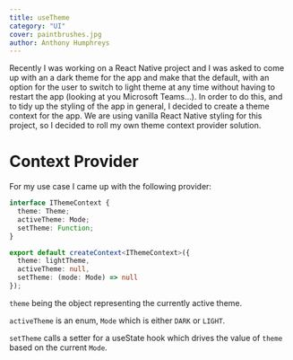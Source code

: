 ```yaml
---
title: useTheme
category: "UI"
cover: paintbrushes.jpg
author: Anthony Humphreys
---
```


Recently I was working on a React Native project and I was asked to come up with an a dark theme for the app and make that the default, with an option for the user to switch to light theme at any time without having to restart the app (looking at you Microsoft Teams...). In order to do this, and to tidy up the styling of the app in general, I decided to create a theme context for the app. We are using vanilla React Native styling for this project, so I decided to roll my own theme context provider solution.

# Context Provider

For my use case I came up with the following provider:

```typescript
interface IThemeContext {
  theme: Theme;
  activeTheme: Mode;
  setTheme: Function;
}

export default createContext<IThemeContext>({
  theme: lightTheme,
  activeTheme: null,
  setTheme: (mode: Mode) => null
});
```

`theme` being the object representing the currently active theme.

`activeTheme` is an enum, `Mode` which is either `DARK` or `LIGHT`.

`setTheme` calls a setter for a useState hook which drives the value of `theme` based on the current `Mode`.
